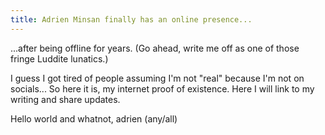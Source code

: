 ```yaml
---
title: Adrien Minsan finally has an online presence...
---
```


...after being offline for years. (Go ahead, write me off as one of those fringe Luddite lunatics.)

I guess I got tired of people assuming I'm not "real" because I'm not on socials... So here it is, my internet proof of existence. Here I will link to my writing and share updates.

Hello world and whatnot, 
adrien (any/all)

